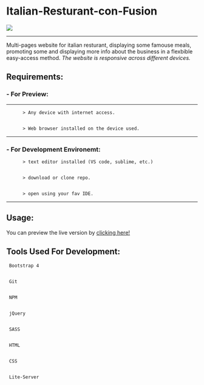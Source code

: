 # Italian-Resturant-con-Fusion 
![](img/logo.png)

---
Multi-pages website for italian resturant, displaying some famouse meals, promoting some and displaying more info about the business in a flexbible easy-access method.
*The website is responsive across different devices.*



   ## Requirements:


  ### - For Preview:
   ---


          > Any device with internet access.


          > Web browser installed on the device used.

 ---

  ### - For Development Environemt:


          > text editor installed (VS code, sublime, etc.)


          > download or clone repo.


          > open using your fav IDE.

---
## Usage:


You can preview the live version by [clicking here!](https://reverent-varahamihira-2dc065.netlify.com)


## Tools Used For Development:


     Bootstrap 4 
     
     
     Git
     
     
     NPM
     
     
     jQuery
     
     
     SASS
     
     
     HTML
     
     
     CSS
     
     
     Lite-Server
               
